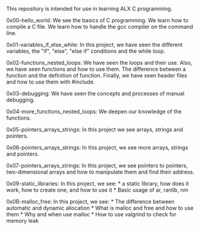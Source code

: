 This repository is intended for use in learning ALX C programming.

0x00-hello_world: We see the basics of C programming. We learn how to compile a C file. We learn how to handle the gcc compiler on the command line.

0x01-variables_if_else_while: In this project, we have seen the different variables, the "if", "else", "else if" conditions and the while loop.

0x02-functions_nested_loops: We have seen the loops and their use. Also, we have seen functions and how to use them. The difference between a function and the definition of function. Finally, we have seen header files and how to use them with #include.

0x03-debugging: We have seen the concepts and processes of manual debugging.

0x04-more_functions_nested_loops: We deepen our knowledge of the functions.

0x05-pointers_arrays_strings: In this project we see arrays, strings and pointers.

0x06-pointers_arrays_strings: In this project, we see more arrays, strings and pointers.

0x07-pointers_arrays_strings: In this project, we see pointers to pointers, two-dimensional arrays and how to manipulate them and find their address.

0x09-static_libraries: In this project, we see:
	* a static library, how does it work, how to create one, and how to use it
	* Basic usage of ar, ranlib, nm

0x0B-malloc_free: In this project, we see:
	* The difference between automatic and dynamic allocation
	* What is malloc and free and how to use them
	* Why and when use malloc
	* How to use valgrind to check for memory leak

